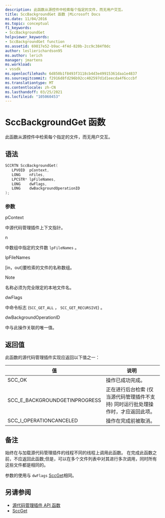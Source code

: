 ```yaml
---
description: 此函数从源控件中检索每个指定的文件，而无用户交互。
title: SccBackgroundGet 函数 |Microsoft Docs
ms.date: 11/04/2016
ms.topic: conceptual
f1_keywords:
- SccBackgroundGet
helpviewer_keywords:
- SccBackgroundGet function
ms.assetid: 69817e52-b9ac-4f4d-820b-2cc9c384f0dc
author: leslierichardson95
ms.author: lerich
manager: jmartens
ms.workload:
- vssdk
ms.openlocfilehash: 6d850b1f8493f3118cb4d3e49915361daa1e4837
ms.sourcegitcommit: f2916d8fd296b92cc402597d1d1eecda4f6cccbf
ms.translationtype: MT
ms.contentlocale: zh-CN
ms.lasthandoff: 03/25/2021
ms.locfileid: "105060453"
---
```

# <a name="sccbackgroundget-function"></a>SccBackgroundGet 函数
此函数从源控件中检索每个指定的文件，而无用户交互。

## <a name="syntax"></a>语法

```cpp
SCCRTN SccBackgroundGet(
   LPVOID  pContext,
   LONG    nFiles,
   LPCSTR* lpFileNames,
   LONG    dwFlags,
   LONG    dwBackgroundOperationID
);
```

### <a name="parameters"></a>参数
 pContext

中源代码管理插件上下文指针。

 n

中数组中指定的文件数 `lpFileNames` 。

 lpFileNames

[in，out]要检索的文件的名称数组。

> [!NOTE]
> 名称必须为完全限定的本地文件名。

 dwFlags 

中命令标志 (`SCC_GET_ALL` ， `SCC_GET_RECURSIVE`) 。

 dwBackgroundOperationID

中与此操作关联的唯一值。

## <a name="return-value"></a>返回值
 此函数的源代码管理插件实现应返回以下值之一：

|值|说明|
|-----------|-----------------|
|SCC_OK|操作已成功完成。|
|SCC_E_BACKGROUNDGETINPROGRESS|正在进行后台检索 (仅当源代码管理插件不支持) 同时运行批处理操作时，才应返回此项。|
|SCC_I_OPERATIONCANCELED|操作在完成前被取消。|

## <a name="remarks"></a>备注
 始终在与加载源代码管理插件的线程不同的线程上调用此函数。 在完成此函数之前，不应返回此函数;但是，可以在多个文件列表中对其进行多次调用，同时所有这些文件都是相同的。

 参数的使用与 `dwFlags` [SccGet](../extensibility/sccget-function.md)相同。

## <a name="see-also"></a>另请参阅
- [源代码管理插件 API 函数](../extensibility/source-control-plug-in-api-functions.md)
- [SccGet](../extensibility/sccget-function.md)
